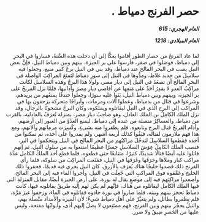 <h1 dir="rtl">حصر الفرنج دمياط  .</h1>

<h5 dir="rtl">العام الهجري:  615

العام الميلادي: 1218

</h5>

<p dir="rtl">لما عاد الفرنجُ من حصار الطور أقاموا بعكَّا إلى أن دخلت هذه السَّنةُ، فساروا في البحرِ إلى دمياط، فوصَلوا في صفر، فأرسوا على بر الجيزة، بينهم وبين دمياط النيل، فإنَّ بعض النيل يصب في البحر المالح عند دمياط، وقد بني في النيل برجٌ كبير منيع، وجعلوا فيه سلاسِلَ من حديد غلاظ، ومدُّوها في النيل إلى سورِ دمياط لتَمنَعَ المراكِبَ الواصلة في البحرِ المالح أن تصعَدَ في النيل إلى ديار مصر، ولولا هذا البرجُ وهذه السلاسل لكانت مراكِبُ العدو لا يقدِرُ أحَدٌ على مَنعِها عن أقاصي ديارِ مِصرَ وأدانيها، فلمَّا نزل الفرنجُ على بر الجيزة، وبينهم وبين دمياط النيل، بَنَوا عليه سورًا، وجعلوا خندقًا يمنعُهم من يريدهم، وشرعوا في قتال من بدمياط، وعملوا آلات ومرمات، وأبراجًا متحركة يزحفون بها في المراكب إلى البرج الذي في النيل ليقاتلوه ويملكوه، وكان البرجُ مشحونًا بالرجال، وقد نزل الملك الكامِلُ بن الملك العادل، وهو صاحِبُ ديار مصر، بمنزلة تُعرَفُ بالعادلية، بالقرب من دمياط، والعساكِرُ متصلة من عنده إلى دمياط، ليمنع العدُوَّ من العبور إلى أرضهم، وأدام الفرنجُ قتال البرج وتابعوه، فلم يظفروا منه بشيءٍ، وكُسِرَت مرماتهم وآلاتهم، ومع هذا فهم ملازمون لقتاله، فبَقُوا كذلك أربعة أشهر، ولم يقدروا على أخذه، ثم تمكنوا من أخذه فقطعوا السلاسِلَ لتدخُلَ مراكبُهم من البحر المالح في النيل ويتحكموا في البر، فنصب الملك الكامِلُ عِوَضَ السلاسلِ جسرًا عظيمًا امتنعوا به من سلوكِ النيل، ثم إنهم قاتلوا عليه أيضًا قتالًا شديدًا، كثيرًا، متتابعًا حتى قطعوه، فلما قطع أخذ الملكُ الكامل عدَّةَ مراكب كبار وملأها وخرَقَها وغَرَقها في النيل، فمَنَعت المراكِبَ من سلوكه، فلما رأى الفرنج ذلك قصدوا خليجًا هناك يُعرَف بالأزرق، كان النيل يجري فيه قديمًا، فحفروا ذلك الخليج وعَمَّقوه فوق المراكبِ التي جُعِلَت في النيل، وأجروا الماء فيه إلى البحر المالحِ، وأصعدوا مراكِبَهم فيه إلى موضعٍ يقال له بورة، على أرض الجيزة أيضًا، مقابل المنزلةِ التي فيها الملك الكامل ليقاتلوه من هناك، فإنَّهم لم يكن لهم إليه طريقٌ يقاتلونه فيها، كانت دمياط تحجز بينهم وبينه، فلما صاروا في بورة حاذوه فقاتلوه في الماء، وزحفوا غيرَ مَرَّة، فلم يظفروا بطائل، ولم يتغيَّرْ على أهل دمياط شيءٌ؛ لأن الميرة والأمداد متَّصلة بهم، والنيلُ يحجُز بينهم وبين الفرنج، فهم ممتَنِعون لا يصلُ إليهم أذى، وأبوابُها مفتحة، وليس عليها من الحَصرِ ضِيقٌ ولا ضرر.</p></br>
